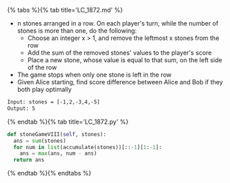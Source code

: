 {% tabs %}{% tab title='LC_1872.md' %}

* n stones arranged in a row. On each player's turn, while the number of stones is more than one, do the following:
  * Choose an integer x > 1, and remove the leftmost x stones from the row
  * Add the sum of the removed stones' values to the player's score
  * Place a new stone, whose value is equal to that sum, on the left side of the row
* The game stops when only one stone is left in the row
* Given Alice starting, find score difference between Alice and Bob if they both play optimally

```txt
Input: stones = [-1,2,-3,4,-5]
Output: 5
```

{% endtab %}{% tab title='LC_1872.py' %}

```py
def stoneGameVIII(self, stones):
  ans = sum(stones)
  for num in list(accumulate(stones))[::-1][1:-1]:
    ans = max(ans, num - ans)
  return ans
```

{% endtab %}{% endtabs %}

